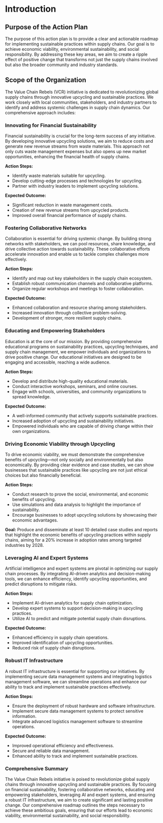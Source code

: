 # Introduction

## Purpose of the Action Plan

The purpose of this action plan is to provide a clear and actionable roadmap for implementing sustainable practices within supply chains. Our goal is to achieve economic viability, environmental sustainability, and social responsibility. By addressing these key areas, we aim to create a ripple effect of positive change that transforms not just the supply chains involved but also the broader community and industry standards.

## Scope of the Organization

The Value Chain Rebels (VCR) initiative is dedicated to revolutionizing global supply chains through innovative upcycling and sustainable practices. We work closely with local communities, stakeholders, and industry partners to identify and address systemic challenges in supply chain dynamics. Our comprehensive approach includes:

### Innovating for Financial Sustainability

Financial sustainability is crucial for the long-term success of any initiative. By developing innovative upcycling solutions, we aim to reduce costs and generate new revenue streams from waste materials. This approach not only cuts waste management expenses but also opens up new market opportunities, enhancing the financial health of supply chains.

**Action Steps:**
- Identify waste materials suitable for upcycling.
- Develop cutting-edge processes and technologies for upcycling.
- Partner with industry leaders to implement upcycling solutions.

**Expected Outcome:**
- Significant reduction in waste management costs.
- Creation of new revenue streams from upcycled products.
- Improved overall financial performance of supply chains.

### Fostering Collaborative Networks

Collaboration is essential for driving systemic change. By building strong networks with stakeholders, we can pool resources, share knowledge, and drive collective action towards sustainability. These collaborative efforts accelerate innovation and enable us to tackle complex challenges more effectively.

**Action Steps:**
- Identify and map out key stakeholders in the supply chain ecosystem.
- Establish robust communication channels and collaborative platforms.
- Organize regular workshops and meetings to foster collaboration.

**Expected Outcome:**
- Enhanced collaboration and resource sharing among stakeholders.
- Increased innovation through collective problem-solving.
- Development of stronger, more resilient supply chains.

### Educating and Empowering Stakeholders

Education is at the core of our mission. By providing comprehensive educational programs on sustainability practices, upcycling techniques, and supply chain management, we empower individuals and organizations to drive positive change. Our educational initiatives are designed to be engaging and accessible, reaching a wide audience.

**Action Steps:**
- Develop and distribute high-quality educational materials.
- Conduct interactive workshops, seminars, and online courses.
- Engage with schools, universities, and community organizations to spread knowledge.

**Expected Outcome:**
- A well-informed community that actively supports sustainable practices.
- Increased adoption of upcycling and sustainability initiatives.
- Empowered individuals who are capable of driving change within their own organizations.

### Driving Economic Viability through Upcycling

To drive economic viability, we must demonstrate the comprehensive benefits of upcycling—not only socially and environmentally but also economically. By providing clear evidence and case studies, we can show businesses that sustainable practices like upcycling are not just ethical choices but also financially beneficial.

**Action Steps:**
- Conduct research to prove the social, environmental, and economic benefits of upcycling.
- Use simulations and data analysis to highlight the importance of sustainability.
- Encourage businesses to adopt upcycling solutions by showcasing their economic advantages.

**Goal:**
Produce and disseminate at least 10 detailed case studies and reports that highlight the economic benefits of upcycling practices within supply chains, aiming for a 20% increase in adoption rates among targeted industries by 2028.

### Leveraging AI and Expert Systems

Artificial intelligence and expert systems are pivotal in optimizing our supply chain processes. By integrating AI-driven analytics and decision-making tools, we can enhance efficiency, identify upcycling opportunities, and predict disruptions to mitigate risks.

**Action Steps:**
- Implement AI-driven analytics for supply chain optimization.
- Develop expert systems to support decision-making in upcycling practices.
- Utilize AI to predict and mitigate potential supply chain disruptions.

**Expected Outcome:**
- Enhanced efficiency in supply chain operations.
- Improved identification of upcycling opportunities.
- Reduced risk of supply chain disruptions.

### Robust IT Infrastructure

A robust IT infrastructure is essential for supporting our initiatives. By implementing secure data management systems and integrating logistics management software, we can streamline operations and enhance our ability to track and implement sustainable practices effectively.

**Action Steps:**
- Ensure the deployment of robust hardware and software infrastructure.
- Implement secure data management systems to protect sensitive information.
- Integrate advanced logistics management software to streamline operations.

**Expected Outcome:**
- Improved operational efficiency and effectiveness.
- Secure and reliable data management.
- Enhanced ability to track and implement sustainable practices.

### Comprehensive Summary

The Value Chain Rebels initiative is poised to revolutionize global supply chains through innovative upcycling and sustainable practices. By focusing on financial sustainability, fostering collaborative networks, educating and empowering stakeholders, leveraging AI and expert systems, and ensuring a robust IT infrastructure, we aim to create significant and lasting positive change. Our comprehensive roadmap outlines the steps necessary to achieve these ambitious goals, ensuring that our efforts lead to economic viability, environmental sustainability, and social responsibility.
